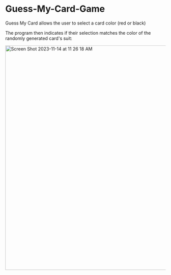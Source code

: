 # Guess-My-Card-Game
Guess My Card allows the user to select a card color (red or black)

The program then indicates if their selection matches the color of the randomly generated card's suit:

<img width="704" alt="Screen Shot 2023-11-14 at 11 26 18 AM" src="https://github.com/treaddevs/Guess-My-Card/assets/148214913/e76f8409-a6f6-40fd-8e24-a72f0265149b">
